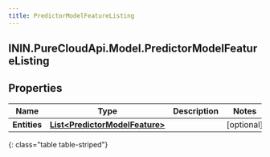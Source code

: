 ```yaml
---
title: PredictorModelFeatureListing
---
```

## ININ.PureCloudApi.Model.PredictorModelFeatureListing

## Properties

|Name | Type | Description | Notes|
|------------ | ------------- | ------------- | -------------|
| **Entities** | [**List&lt;PredictorModelFeature&gt;**](PredictorModelFeature.html) |  | [optional] |
{: class="table table-striped"}


